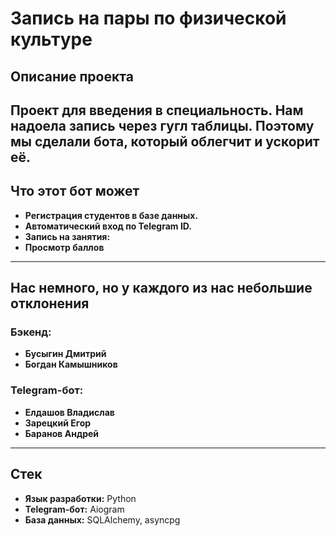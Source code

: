 # Запись на пары по физической культуре

## Описание проекта
Проект для введения в специальность. Нам надоела запись через гугл таблицы. Поэтому мы сделали бота, который облегчит и ускорит её.
---

## Что этот бот может
- **Регистрация студентов в базе данных.**
- **Автоматический вход по Telegram ID.**
- **Запись на занятия:**
- **Просмотр баллов**
---

## Нас немного, но у каждого из нас небольшие отклонения

### **Бэкенд:**
- **Бусыгин Дмитрий**
- **Богдан Камышников**

### **Telegram-бот:**
- **Елдашов Владислав**
- **Зарецкий Егор**
- **Баранов Андрей**

---

## Стек
- **Язык разработки:** Python
- **Telegram-бот:** Aiogram
- **База данных:** SQLAlchemy, asyncpg